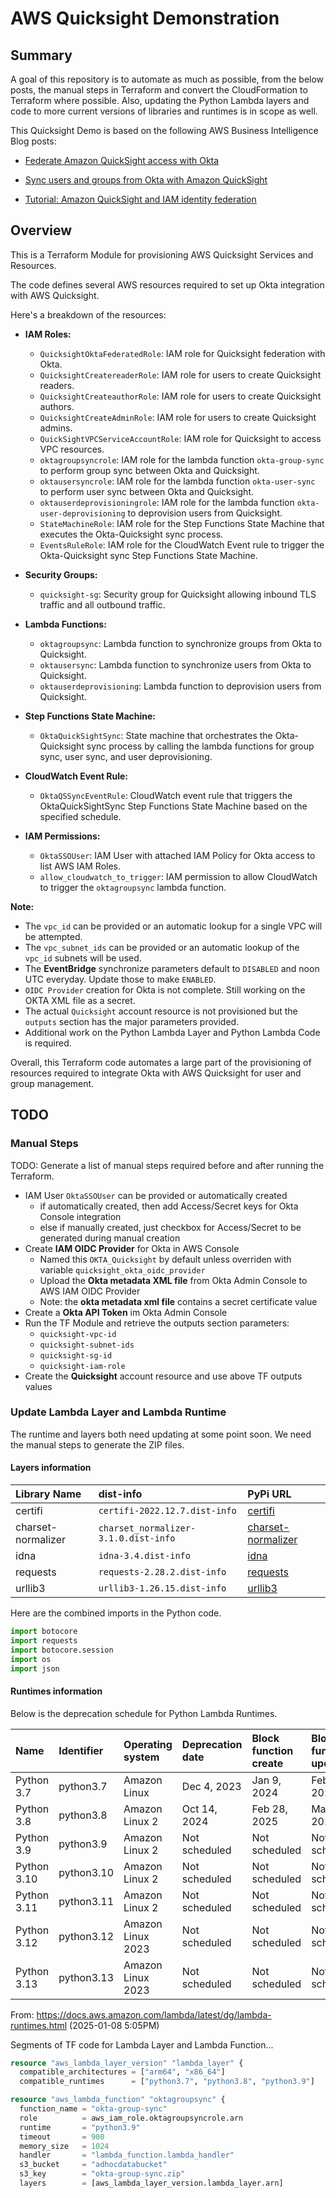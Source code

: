 # AWS Quicksight Demonstration

## Summary

A goal of this repository is to automate as much as possible, from the below posts, the manual steps in Terraform and convert the CloudFormation to Terraform where possible. Also, updating the Python Lambda layers and code to more current versions of libraries and runtimes is in scope as well.

This Quicksight Demo is based on the following AWS Business Intelligence Blog posts:

- [Federate Amazon QuickSight access with Okta](https://aws.amazon.com/blogs/business-intelligence/federate-amazon-quicksight-access-with-okta/)

- [Sync users and groups from Okta with Amazon QuickSight](https://aws.amazon.com/blogs/business-intelligence/sync-users-and-groups-from-okta-with-amazon-quicksight/)

- [Tutorial: Amazon QuickSight and IAM identity federation](https://docs.aws.amazon.com/quicksight/latest/user/tutorial-okta-quicksight.html)

## Overview

This is a Terraform Module for provisioning AWS Quicksight Services and Resources.

The code defines several AWS resources required to set up Okta integration with AWS Quicksight.

Here's a breakdown of the resources:

* **IAM Roles:**
  * `QuicksightOktaFederatedRole`: IAM role for Quicksight federation with Okta.
  * `QuicksightCreatereaderRole`: IAM role for users to create Quicksight readers.
  * `QuicksightCreateauthorRole`: IAM role for users to create Quicksight authors.
  * `QuicksightCreateAdminRole`: IAM role for users to create Quicksight admins.
  * `QuickSightVPCServiceAccountRole`: IAM role for Quicksight to access VPC resources.
  * `oktagroupsyncrole`: IAM role for the lambda function `okta-group-sync` to perform group sync between Okta and Quicksight.
  * `oktausersyncrole`: IAM role for the lambda function `okta-user-sync` to perform user sync between Okta and Quicksight.
  * `oktauserdeprovisioningrole`: IAM role for the lambda function `okta-user-deprovisioning` to deprovision users from Quicksight.
  * `StateMachineRole`: IAM role for the Step Functions State Machine that executes the Okta-Quicksight sync process.
  * `EventsRuleRole`: IAM role for the CloudWatch Event rule to trigger the Okta-Quicksight sync Step Functions State Machine.

* **Security Groups:**
  * `quicksight-sg`: Security group for Quicksight allowing inbound TLS traffic and all outbound traffic.

* **Lambda Functions:**
  * `oktagroupsync`: Lambda function to synchronize groups from Okta to Quicksight.
  * `oktausersync`: Lambda function to synchronize users from Okta to Quicksight.
  * `oktauserdeprovisioning`: Lambda function to deprovision users from Quicksight.

* **Step Functions State Machine:**
  * `OktaQuickSightSync`: State machine that orchestrates the Okta-Quicksight sync process by calling the lambda functions for group sync, user sync, and user deprovisioning.

* **CloudWatch Event Rule:**
  * `OktaQSSyncEventRule`: CloudWatch event rule that triggers the OktaQuickSightSync Step Functions State Machine based on the specified schedule.

* **IAM Permissions:**
  * `OktaSSOUser`: IAM User with attached IAM Policy for Okta access to list AWS IAM Roles.
  * `allow_cloudwatch_to_trigger`: IAM permission to allow CloudWatch to trigger the `oktagroupsync` lambda function.

**Note:** 
  * The `vpc_id` can be provided or an automatic lookup for a single VPC will be attempted.
  * The `vpc_subnet_ids` can be provided or an automatic lookup of the `vpc_id` subnets will be used.
  * The **EventBridge** synchronize parameters default to `DISABLED` and noon UTC everyday. Update those to make `ENABLED`.
  * `OIDC Provider` creation for Okta is not complete. Still working on the OKTA XML file as a secret.
  * The actual `Quicksight` account resource is not provisioned but the `outputs` section has the major parameters provided.
  * Additional work on the Python Lambda Layer and Python Lambda Code is required.

Overall, this Terraform code automates a large part of the provisioning of resources required to integrate Okta with AWS Quicksight for user and group management.

## TODO

### Manual Steps

TODO: Generate a list of manual steps required before and after running the Terraform.

* IAM User `OktaSSOUser` can be provided or automatically created
  * if automatically created, then add Access/Secret keys for Okta Console integration
  * else if manually created, just checkbox for Access/Secret to be generated during manual creation
* Create **IAM OIDC Provider** for Okta in AWS Console
  * Named this `OKTA_Quicksight` by default unless overriden with variable `quicksight_okta_oidc_provider`
  * Upload the **Okta metadata XML file** from Okta Admin Console to AWS IAM OIDC Provider
  * Note: the **okta metadata xml file** contains a secret certificate value
* Create a **Okta API Token** im Okta Admin Console
* Run the TF Module and retrieve the outputs section parameters:
  * `quicksight-vpc-id`
  * `quicksight-subnet-ids`
  * `quicksight-sg-id`
  * `quicksight-iam-role`
* Create the **Quicksight** account resource and use above TF outputs values

### Update Lambda Layer and Lambda Runtime

The runtime and layers both need updating at some point soon. We need the manual steps to generate the ZIP files.

#### Layers information

| Library Name        | dist-info                            | PyPi URL |
| :---                | :---                                 | :---     |
| certifi             | `certifi-2022.12.7.dist-info`        | [certifi](https://pypi.org/project/certifi/) |
| charset-normalizer  | `charset_normalizer-3.1.0.dist-info` | [charset-normalizer](https://pypi.org/project/charset-normalizer/) |
| idna                | `idna-3.4.dist-info`                 | [idna](https://pypi.org/project/idna/) |
| requests            | `requests-2.28.2.dist-info`          | [requests](https://pypi.org/project/requests/) |
| urllib3             | `urllib3-1.26.15.dist-info`          | [urllib3](https://pypi.org/project/urllib3/) |

Here are the combined imports in the Python code.

``` python
import botocore
import requests
import botocore.session
import os
import json

```

#### Runtimes information

Below is the deprecation schedule for Python Lambda Runtimes.

| Name         | Identifier | Operating system    | Deprecation date | Block function create | Block function update |
| :---         | :---       | :---                | :---             | :---                  | :---                  |
| Python 3.7   | python3.7	| Amazon Linux        | Dec 4, 2023      | Jan 9, 2024           | Feb 28, 2025          |
| Python 3.8   | python3.8	| Amazon Linux 2      | Oct 14, 2024     | Feb 28, 2025          | Mar 31, 2025          |
| Python 3.9   | python3.9  | Amazon Linux 2      | Not scheduled    | Not scheduled         | Not scheduled         |
| Python 3.10  | python3.10 | Amazon Linux 2      | Not scheduled    | Not scheduled         | Not scheduled         |
| Python 3.11  | python3.11 | Amazon Linux 2      | Not scheduled    | Not scheduled         | Not scheduled         |
| Python 3.12  | python3.12 | Amazon Linux 2023   | Not scheduled    | Not scheduled         | Not scheduled         |
| Python 3.13  | python3.13 | Amazon Linux 2023   | Not scheduled    | Not scheduled         | Not scheduled         |

From: https://docs.aws.amazon.com/lambda/latest/dg/lambda-runtimes.html (2025-01-08 5:05PM)

Segments of TF code for Lambda Layer and Lambda Function...

``` terraform
resource "aws_lambda_layer_version" "lambda_layer" {
  compatible_architectures = ["arm64", "x86_64"]
  compatible_runtimes      = ["python3.7", "python3.8", "python3.9"]
```

``` terraform
resource "aws_lambda_function" "oktagroupsync" {
  function_name = "okta-group-sync"
  role          = aws_iam_role.oktagroupsyncrole.arn
  runtime       = "python3.9"
  timeout       = 900
  memory_size   = 1024
  handler       = "lambda_function.lambda_handler"
  s3_bucket     = "adhocdatabucket"
  s3_key        = "okta-group-sync.zip"
  layers        = [aws_lambda_layer_version.lambda_layer.arn]
```

